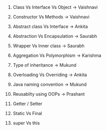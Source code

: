 1. Class Vs Interface Vs Object -> Vaishnavi
8. Constructor Vs Methods -> Vaishnavi
6. Abstract class Vs Interface -> Ankita
2. Abstraction Vs Encapsulation -> Saurabh
3. Wrapper Vs Inner class -> Saurabh
4. Aggregation Vs Polymorphism -> Karishma
5. Type of inheritance -> Mukund
5. Overloading Vs Overriding -> Ankita
11. Java naming convention -> Mukund
12. Reusabilty using OOPs -> Prashant


9. Getter / Setter
7. Static Vs Final
11. super Vs this
